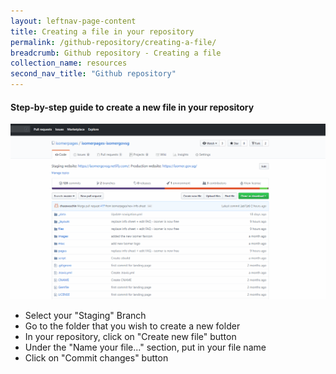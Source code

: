 ```yaml
---
layout: leftnav-page-content
title: Creating a file in your repository
permalink: /github-repository/creating-a-file/
breadcrumb: Github repository - Creating a file
collection_name: resources
second_nav_title: "Github repository"
---
```

#### **Step-by-step guide to create a new file in your repository**
![Creating a new file in your repository](/images/resources/creating-a-new-file-in-your-repository.gif)

* Select your "Staging" Branch
* Go to the folder that you wish to create a new folder
* In your repository, click on "Create new file" button
* Under the "Name your file..." section, put in your file name
* Click on "Commit changes" button
